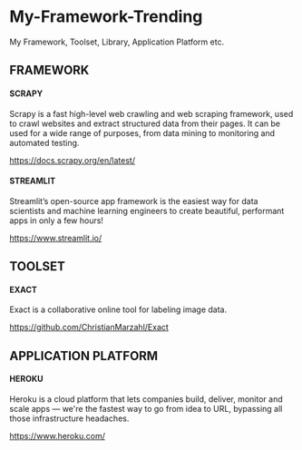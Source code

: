 # My-Framework-Trending
My Framework, Toolset, Library, Application Platform etc.

## FRAMEWORK

#### SCRAPY

Scrapy is a fast high-level web crawling and web scraping framework, used to crawl websites and extract structured data from their pages. It can be used for a wide range of purposes, from data mining to monitoring and automated testing.

https://docs.scrapy.org/en/latest/

#### STREAMLIT

Streamlit’s open-source app framework is the easiest way for data scientists and machine learning engineers to create beautiful, performant apps in only a few hours!

https://www.streamlit.io/

## TOOLSET

#### EXACT

Exact is a collaborative online tool for labeling image data.

https://github.com/ChristianMarzahl/Exact

## APPLICATION PLATFORM

#### HEROKU

Heroku is a cloud platform that lets companies build, deliver, monitor and scale apps — we're the fastest way to go from idea to URL, bypassing all those infrastructure headaches.

https://www.heroku.com/



